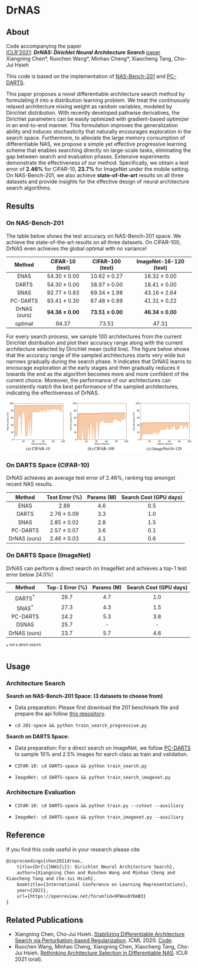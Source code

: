 # DrNAS



## About
Code accompanying the paper  
[ICLR'2021](https://iclr.cc/): ***DrNAS: Dirichlet Neural Architecture Search*** [paper](https://openreview.net/forum?id=9FWas6YbmB3)  
Xiangning Chen*, Ruochen Wang*, Minhao Cheng*, Xiaocheng Tang, Cho-Jui Hsieh

This code is based on the implementation of [NAS-Bench-201](https://github.com/D-X-Y/AutoDL-Projects) and [PC-DARTS](https://github.com/yuhuixu1993/PC-DARTS).

This paper proposes a novel differentiable architecture search method by formulating it into a distribution learning problem. We treat the continuously relaxed architecture mixing weight as random variables, modeled by Dirichlet distribution. With recently developed pathwise derivatives, the Dirichlet parameters can be easily optimized with gradient-based optimizer in an end-to-end manner. This formulation improves the generalization ability and induces stochasticity that naturally encourages exploration in the search space. Furthermore, to alleviate the large memory consumption of differentiable NAS, we propose a simple yet effective progressive learning scheme that enables searching directly on large-scale tasks, eliminating the gap between search and evaluation phases. Extensive experiments demonstrate the effectiveness of our method. Specifically, we obtain a test error of **2.46%** for CIFAR-10, **23.7%** for ImageNet under the mobile setting. On NAS-Bench-201, we also achieve **state-of-the-art** results on all three datasets and provide insights for the effective design of neural architecture search algorithms.


## Results

### On NAS-Bench-201
The table below shows the test accuracy on NAS-Bench-201 space. We achieve the state-of-the-art results on all three datasets.
On CIFAR-100, DrNAS even achieves the global optimal with no variance!

| Method      | CIFAR-10 (test) | CIFAR-100 (test) | ImageNet-16-120 (test) |
|    :---:    |    :----:   |  :---: |  :---: |
|    ENAS    |     54.30 &pm; 0.00   | 10.62 &pm; 0.27 | 16.32 &pm; 0.00 |
|    DARTS   |     54.30 &pm; 0.00   | 38.97 &pm; 0.00 | 18.41 &pm; 0.00 |
|    SNAS    |     92.77 &pm; 0.83   | 69.34 &pm; 1.98 | 43.16 &pm; 2.64 |
|   PC-DARTS |     93.41 &pm; 0.30   | 67.48 &pm; 0.89 | 41.31 &pm; 0.22 |
|DrNAS (ours)|     **94.36 &pm; 0.00**   | **73.51 &pm; 0.00** | **46.34 &pm; 0.00** |
|   optimal  |     94.37 | 73.51 | 47.31 |

For every search process, we sample 100 architectures from the current Dirichlet distribution and plot their accuracy range along with the current architecture selected by Dirichlet mean (solid line).
The figure below shows that the accuracy range of the sampled architectures starts very wide but narrows gradually during the search phase. It indicates that DrNAS learns to encourage exploration at the early stages and then gradually reduces it towards the end as the algorithm becomes more and more confident of the current choice.
Moreover, the performance of our architectures can consistently match the best performance of the sampled architectures, indicating the  effectiveness of DrNAS.

![](trajectory.png)

### On DARTS Space (CIFAR-10)
DrNAS achieves an average test error of 2.46%, ranking top amongst recent NAS results.

| Method      | Test Error (%) | Params (M) | Search Cost (GPU days) |
|    :---:    |    :----:   |  :---: |  :---: |
|    ENAS    |     2.89   | 4.6 | 0.5 |
|    DARTS   |     2.76 &pm; 0.09  | 3.3 | 1.0 |
|    SNAS    |     2.85 &pm; 0.02   | 2.8 | 1.5 |
|   PC-DARTS |     2.57 &pm; 0.07   | 3.6 | 0.1 |
|DrNAS (ours)|     2.46 &pm; 0.03   | 4.1 | 0.6 |


### On DARTS Space (ImageNet)
DrNAS can perform a direct search on ImageNet and achieves a top-1 test error below 24.0%!

| Method      | Top-1 Error (%) | Params (M) | Search Cost (GPU days) |
|    :---:    |    :----:   |  :---: |  :---: |
|    DARTS<sup>*<sup>   |     26.7  | 4.7 | 1.0 |
|    SNAS<sup>*<sup>    |     27.3  | 4.3 | 1.5 |
|   PC-DARTS |     24.2  | 5.3 | 3.8 |
|   DSNAS    |     25.7  |     -    |   -   |
|DrNAS (ours)|     23.7   | 5.7 | 4.6 |

<sup>*<sup> not a direct search



## Usage


### Architecture Search

**Search on NAS-Bench-201 Space: (3 datasets to choose from)**

* Data preparation: Please first download the 201 benchmark file and prepare the api follow [this repository](https://github.com/D-X-Y/NAS-Bench-201).

* ```cd 201-space && python train_search_progressive.py```

**Search on DARTS Space:**

* Data preparation: For a direct search on ImageNet, we follow [PC-DARTS](https://github.com/yuhuixu1993/PC-DARTS) to sample 10% and 2.5% images for earch class as train and validation.

* ```CIFAR-10: cd DARTS-space && python train_search.py```

* ```ImageNet: cd DARTS-space && python train_search_imagenet.py```

### Architecture Evaluation

* ```CIFAR-10: cd DARTS-space && python train.py --cutout --auxiliary```

* ```ImageNet: cd DARTS-space && python train_imagenet.py --auxiliary```



## Reference
If you find this code useful in your research please cite
```
@inproceedings{chen2021drnas,
    title={Dr{\{}NAS{\}}: Dirichlet Neural Architecture Search},
    author={Xiangning Chen and Ruochen Wang and Minhao Cheng and Xiaocheng Tang and Cho-Jui Hsieh},
    booktitle={International Conference on Learning Representations},
    year={2021},
    url={https://openreview.net/forum?id=9FWas6YbmB3}
}
```



## Related Publications

* Xiangning Chen, Cho-Jui Hsieh. [Stabilizing Differentiable Architecture Search via Perturbation-based Regularization](http://proceedings.mlr.press/v119/chen20f.html). ICML 2020. [Code](https://github.com/xiangning-chen/SmoothDARTS).
* Ruochen Wang, Minhao Cheng, Xiangning Chen, Xiaocheng Tang, Cho-Jui Hsieh. [Rethinking Architecture Selection in Differentiable NAS](https://openreview.net/forum?id=PKubaeJkw3). ICLR 2021 (oral).